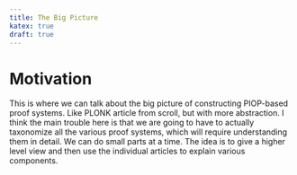 ```yaml
--- 
title: The Big Picture
katex: true
draft: true 
---
```


# Motivation 

This is where we can talk about the big picture of constructing PIOP-based proof systems. Like PLONK article from scroll, but with more abstraction. I
think the main trouble here is that we are going to have to actually taxonomize all the various proof systems, which will require understanding them
in detail. We can do small parts at a time. The idea is to give a higher level view and then use the individual articles to explain various
components. 

# 
